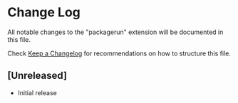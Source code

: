 # Change Log

All notable changes to the "packagerun" extension will be documented in this file.

Check [Keep a Changelog](http://keepachangelog.com/) for recommendations on how to structure this file.

## [Unreleased]

- Initial release